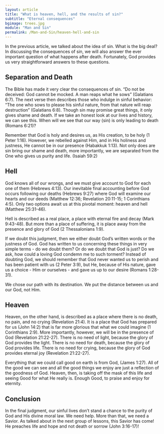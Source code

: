 ```yaml
---
layout: article
title: "What is heaven, hell, and the results of sin?"
subtitle: "Eternal consequences"
bgimage: trees.jpg
module: "Man and Sin"
permalink: /Man-and-Sin/heaven-hell-and-sin
---
```


In the previous article, we talked about the idea of sin. What is the big deal? In discussing the consequences of sin, we will also answer the ever important question of what happens after death. Fortunately, God provides us very straightforward answers to these questions.
​ 

## Separation and Death
The Bible has made it very clear the consequences of sin. “Do not be deceived: God cannot be mocked. A man reaps what he sows” (Galatians 6:7). The next verse then describes those who indulge in sinful behavior: “The one who sows to please his sinful nature, from that nature will reap destruction” (Galatians 6:8). Though sin may promise great things, it only gives shame and death. If we take an honest look at our lives and history, we can see this. When will we see that our way (sin) is only leading to death (Romans 6:21)?
 
Remember that God is holy and desires us, as His creation, to be holy (1 Peter 1:16). However, we rebelled against Him, and in His holiness and justness, He cannot be in our presence (Habakkuk 1:13). Not only does are sin bring our shame and death, more importantly, we are separated from the One who gives us purity and life. (Isaiah 59:2)
 
## Hell
God knows all of our wrongs, and we must give account to God for each one of them (Hebrews 4:13). Our inevitable final accounting before God occurs following our deaths (Hebrews 9:27) where God will examine our hearts and our deeds (Matthew 12:36; Revelation 20:11-15; 1 Corinthians 4:5). Only two options await us at this pivotal moment: heaven and hell (Matthew 25:31-46).
 
Hell is described as a real place, a place with eternal fire and decay (Mark 9:43-48). But more than a place of suffering, it is place away from the presence and glory of God (2 Thessalonians 1:9).
 
If we doubt this judgment, then we either doubt God’s written words or the justness of God. God has written to us concerning these things in very simple terms - do we doubt them? Or do we doubt that God is just? Do we ask, how could a loving God condemn me to such torment? Instead of doubting God, we should remember that God never wanted us to perish and has been patient with us (2 Peter 3:9), but He, because of His nature, gave us a choice - Him or ourselves - and gave us up to our desire (Romans 1:28-31).
 
We chose our path with its destination. We put the distance between us and our God, not Him.
 
## Heaven
Heaven, on the other hand, is described as a place where there is no death, no pain, and no crying (Revelation 21:4). It is a place that God has prepared for us (John 14:2) that is far more glorious that what we could imagine (1 Corinthians 2:9). More importantly, however, we will be in the presence of God (Revelation 21:22-27). There is no need of light, because the glory of God provides the light. There is no need for death, because the glory of God provides life. There is no need for crying, because the glory of God provides eternal joy (Revelation 21:22-27).
 
Everything that we could call good on earth is from God, (James 1:27). All of the good we can see and all the good things we enjoy are just a reflection of the goodness of God. Heaven, then, is taking off the mask of this life and seeing Good for what He really is. Enough Good, to praise and enjoy for eternity.
 
## Conclusion
In the final judgment, our sinful lives don’t stand a chance to the purity of God and His divine moral law. We need help. More than that, we need a Savior. As talked about in the next group of lessons, this Savior has come! He preaches life and hope and not death or sorrow       (John 3:16-17)!